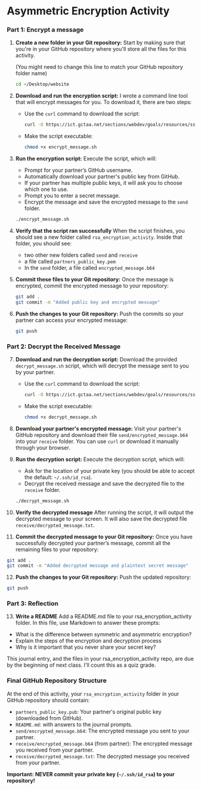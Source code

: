 # Asymmetric Encryption Activity

### Part 1: Encrypt a message

1. **Create a new folder in your Git repository:**
   Start by making sure that you're in your GitHub repository where you'll store all the files for this activity.

   (You might need to change this line to match your GitHub repository folder name)

   ```bash
   cd ~/Desktop/website 
   ```

2. **Download and run the encryption script:**
   I wrote a command line tool that will encrypt messages for you. To download it, there are two steps:

   - Use the `curl` command to download the script:
     ```bash
     curl -O https://ict.gctaa.net/sections/webdev/goals/resources/ssh_activity/encrypt_message.sh
     ```

   - Make the script executable:
     ```bash
     chmod +x encrypt_message.sh
     ```

3. **Run the encryption script:**
   Execute the script, which will:
   - Prompt for your partner’s GitHub username.
   - Automatically download your partner's public key from GitHub.
   - If your partner has multiple public keys, it will ask you to choose which one to use.
   - Prompt you to enter a secret message.
   - Encrypt the message and save the encrypted message to the `send` folder.

   ```bash
   ./encrypt_message.sh
   ```

4. **Verify that the script ran successfully**
   When the script finishes, you should see a new folder called `rsa_encryption_activity`. Inside that folder, you should see:
      - two other new folders called `send` and `receive`
      - a file called `partners_public_key.pem`
      - In the `send` folder, a file called `encrypted_message.b64`

5. **Commit these files to your Git repository:**
   Once the message is encrypted, commit the encrypted message to your repository:
   ```bash
   git add .
   git commit -m "Added public key and encrypted message"
   ```

6. **Push the changes to your Git repository:**
   Push the commits so your partner can access your encrypted message:
   ```bash
   git push
   ```

### Part 2: Decrypt the Received Message

7. **Download and run the decryption script:**
   Download the provided `decrypt_message.sh` script, which will decrypt the message sent to you by your partner.

   - Use the `curl` command to download the script:
     ```bash
     curl -O https://ict.gctaa.net/sections/webdev/goals/resources/ssh_activity/decrypt_message.sh
     ```

   - Make the script executable:
     ```bash
     chmod +x decrypt_message.sh
     ```

8. **Download your partner's encrypted message:**
   Visit your partner's GitHub repository and download their file `send/encrypted_message.b64` into your `receive` folder. You can use `curl` or download it manually through your browser.

9. **Run the decryption script:**
   Execute the decryption script, which will:
   - Ask for the location of your private key (you should be able to accept the default: `~/.ssh/id_rsa`).
   - Decrypt the received message and save the decrypted file to the `receive` folder.

   ```bash
   ./decrypt_message.sh
   ```

10. **Verify the decrypted message**
   After running the script, it will output the decrypted message to your screen. It will also save the decrypted file `receive/decrypted_message.txt`.

11. **Commit the decrypted message to your Git repository:**
   Once you have successfully decrypted your partner’s message, commit all the remaining files to your repository:

   ```bash
   git add .
   git commit -m "Added decrypted message and plaintext secret message"
   ```

12. **Push the changes to your Git repository:**
   Push the updated repository:
   ```bash
   git push
   ```

### Part 3: Reflection

13. **Write a README**
Add a README.md file to your rsa_encryption_activity folder. In this file, use Markdown to answer these prompts:
- What is the difference between symmetric and asymmetric encryption?
- Explain the steps of the encryption and decryption process
- Why is it important that you never share your secret key?

This journal entry, and the files in your rsa_encryption_activity repo, are due by the beginning of next class. I'll count this as a quiz grade.

### Final GitHub Repository Structure

At the end of this activity, your `rsa_encryption_activity` folder in your GitHub repository should contain:

- `partners_public_key.pub`: Your partner's original public key (downloaded from GitHub).
- `README.md`: with answers to the journal prompts.
- `send/encrypted_message.b64`: The encrypted message you sent to your partner.
- `receive/encrypted_message.b64` (from partner): The encrypted message you received from your partner.
- `receive/decrypted_message.txt`: The decrypted message you received from your partner.

**Important:** **NEVER commit your private key (`~/.ssh/id_rsa`) to your repository!**
